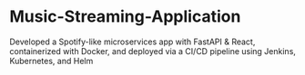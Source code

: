 # Music-Streaming-Application
Developed a Spotify-like microservices app with FastAPI &amp; React, containerized with Docker, and deployed via a CI/CD pipeline using Jenkins, Kubernetes, and Helm
